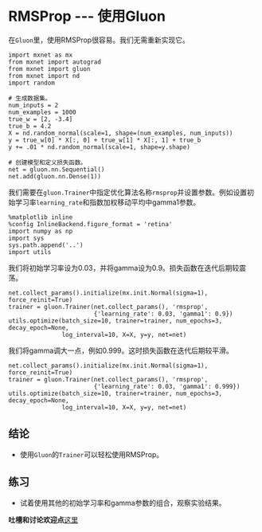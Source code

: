 # RMSProp --- 使用Gluon


在`Gluon`里，使用RMSProp很容易。我们无需重新实现它。

```{.python .input  n=1}
import mxnet as mx
from mxnet import autograd
from mxnet import gluon
from mxnet import nd
import random

# 生成数据集。
num_inputs = 2
num_examples = 1000
true_w = [2, -3.4]
true_b = 4.2
X = nd.random_normal(scale=1, shape=(num_examples, num_inputs))
y = true_w[0] * X[:, 0] + true_w[1] * X[:, 1] + true_b
y += .01 * nd.random_normal(scale=1, shape=y.shape)

# 创建模型和定义损失函数。
net = gluon.nn.Sequential()
net.add(gluon.nn.Dense(1))
```

我们需要在`gluon.Trainer`中指定优化算法名称`rmsprop`并设置参数。例如设置初始学习率`learning_rate`和指数加权移动平均中gamma1参数。

```{.python .input  n=2}
%matplotlib inline
%config InlineBackend.figure_format = 'retina'
import numpy as np
import sys
sys.path.append('..')
import utils
```

我们将初始学习率设为0.03，并将gamma设为0.9。损失函数在迭代后期较震荡。

```{.python .input  n=3}
net.collect_params().initialize(mx.init.Normal(sigma=1), force_reinit=True)
trainer = gluon.Trainer(net.collect_params(), 'rmsprop',
                        {'learning_rate': 0.03, 'gamma1': 0.9})
utils.optimize(batch_size=10, trainer=trainer, num_epochs=3, decay_epoch=None,
               log_interval=10, X=X, y=y, net=net)
```

我们将gamma调大一点，例如0.999。这时损失函数在迭代后期较平滑。

```{.python .input}
net.collect_params().initialize(mx.init.Normal(sigma=1), force_reinit=True)
trainer = gluon.Trainer(net.collect_params(), 'rmsprop',
                        {'learning_rate': 0.03, 'gamma1': 0.999})
utils.optimize(batch_size=10, trainer=trainer, num_epochs=3, decay_epoch=None,
               log_interval=10, X=X, y=y, net=net)
```

## 结论

* 使用`Gluon`的`Trainer`可以轻松使用RMSProp。

## 练习

* 试着使用其他的初始学习率和gamma参数的组合，观察实验结果。

**吐槽和讨论欢迎点**[这里](https://discuss.gluon.ai/t/topic/2276)
